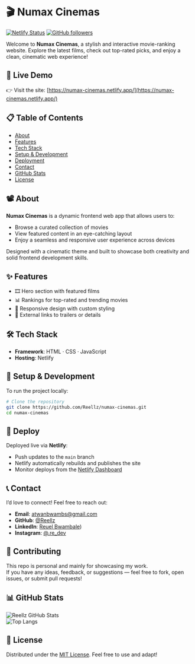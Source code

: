 # 🎬 Numax Cinemas

[![Netlify Status](https://api.netlify.com/api/v1/badges/58ec25d9-4898-4d5c-88cb-47c9c9034de7/deploy-status)](https://app.netlify.com/projects/numax-cinemas/deploys)
[![GitHub followers](https://img.shields.io/github/followers/Reellz?label=Follow&style=social)](https://github.com/Reellz)



Welcome to **Numax Cinemas**, a stylish and interactive movie-ranking website. Explore the latest films, check out top-rated picks, and enjoy a clean, cinematic web experience!


## 🚀 Live Demo

👉 Visit the site: [https://numax-cinemas.netlify.app/](https://numax-cinemas.netlify.app/)


## 📋 Table of Contents

- [About](#about)
- [Features](#features)
- [Tech Stack](#tech-stack)
- [Setup & Development](#setup--development)
- [Deployment](#deployment)
- [Contact](#contact)
- [GitHub Stats](#github-stats)
- [License](#license)


## 📽️ About

**Numax Cinemas** is a dynamic frontend web app that allows users to:

- Browse a curated collection of movies
- View featured content in an eye-catching layout
- Enjoy a seamless and responsive user experience across devices

Designed with a cinematic theme and built to showcase both creativity and solid frontend development skills.


## ✨ Features

- 🎞️ Hero section with featured films
- 📊 Rankings for top-rated and trending movies
- 🎨 Responsive design with custom styling
- 🔗 External links to trailers or details


## 🛠️ Tech Stack

- **Framework**: HTML · CSS · JavaScript    
- **Hosting**: Netlify  


## 🧪 Setup & Development

To run the project locally:

```bash
# Clone the repository
git clone https://github.com/Reellz/numax-cinemas.git
cd numax-cinemas
```
## 🚀 **Deploy**
Deployed live via **Netlify**:

- Push updates to the `main` branch  
- Netlify automatically rebuilds and publishes the site  
- Monitor deploys from the [Netlify Dashboard](https://app.netlify.com/)

## 📞 Contact

I’d love to connect! Feel free to reach out:

- **Email**: [atwanbwambs@gmail.com](mailto:atwanbwambs@gmail.com)  
- **GitHub**: [@Reellz](https://github.com/Reellz)  
- **LinkedIn**: [Reuel Bwambale](https://www.linkedin.com/in/reuel-bwambale-b1488b344/))  
- **Instagram**: [@.re_dev](https://instagram.com/.re_dev)


## 🎯 Contributing

This repo is personal and mainly for showcasing my work.  
If you have any ideas, feedback, or suggestions — feel free to fork, open issues, or submit pull requests!


## 📊 GitHub Stats

![Reellz GitHub Stats](https://github-readme-stats.vercel.app/api?username=Reellz&show_icons=true&theme=radical)  
![Top Langs](https://github-readme-stats.vercel.app/api/top-langs/?username=Reellz&layout=compact&theme=radical)


## 📄 License

Distributed under the [MIT License](LICENSE). Feel free to use and adapt!
